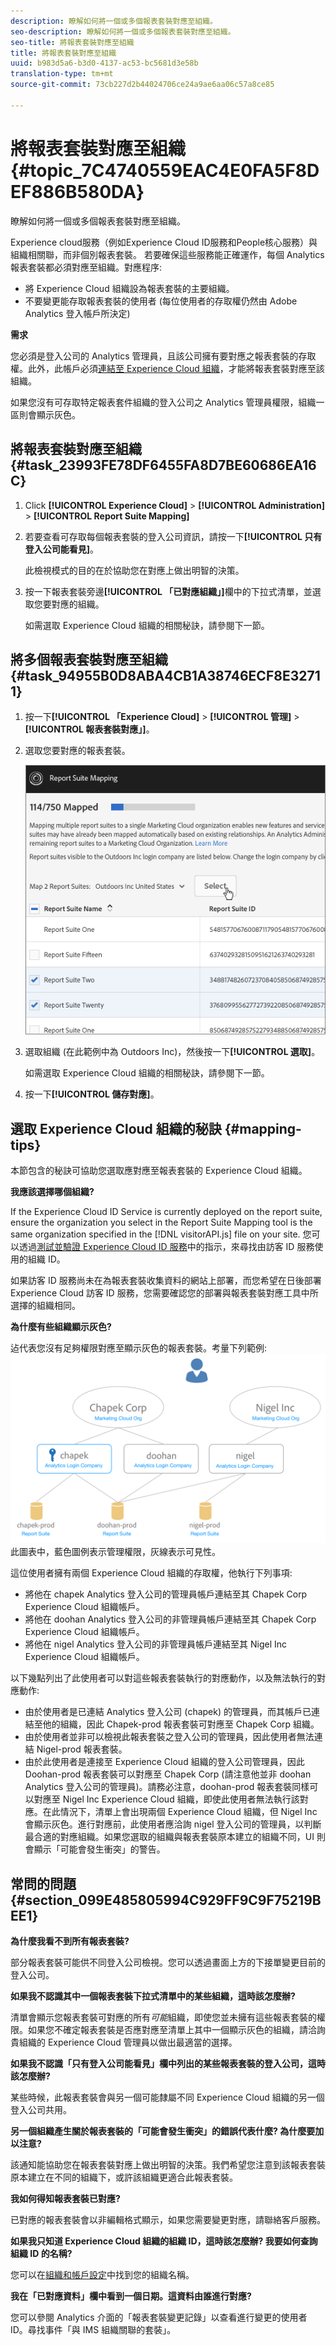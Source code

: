 ```yaml
---
description: 瞭解如何將一個或多個報表套裝對應至組織。
seo-description: 瞭解如何將一個或多個報表套裝對應至組織。
seo-title: 將報表套裝對應至組織
title: 將報表套裝對應至組織
uuid: b983d5a6-b3d0-4137-ac53-bc5681d3e58b
translation-type: tm+mt
source-git-commit: 73cb227d2b44024706ce24a9ae6aa06c57a8ce85

---
```



# 將報表套裝對應至組織 {#topic_7C4740559EAC4E0FA5F8DEF886B580DA}

瞭解如何將一個或多個報表套裝對應至組織。

Experience cloud服務（例如Experience Cloud ID服務和People核心服務）與組織相關聯，而非個別報表套裝。 若要確保這些服務能正確運作，每個 Analytics 報表套裝都必須對應至組織。對應程序:

* 將 Experience Cloud 組織設為報表套裝的主要組織。
* 不要變更能存取報表套裝的使用者 (每位使用者的存取權仍然由 Adobe Analytics 登入帳戶所決定)

**需求**

您必須是登入公司的 Analytics 管理員，且該公司擁有要對應之報表套裝的存取權。此外，此帳戶必須[連結至 Experience Cloud 組織](../admin-getting-started/organizations.md#topic_C31CB834F109465A82ED57FF0563B3F1)，才能將報表套裝對應至該組織。

如果您沒有可存取特定報表套件組織的登入公司之 Analytics 管理員權限，組織一區則會顯示灰色。

## 將報表套裝對應至組織 {#task_23993FE78DF6455FA8D7BE60686EA16C}

1. Click **[!UICONTROL Experience Cloud]** > **[!UICONTROL Administration]** > **[!UICONTROL Report Suite Mapping]**

1. 若要查看可存取每個報表套裝的登入公司資訊，請按一下&#x200B;**[!UICONTROL 只有登入公司能看見]**。

   此檢視模式的目的在於協助您在對應上做出明智的決策。

1. 按一下報表套裝旁邊&#x200B;**[!UICONTROL 「已對應組織」]**&#x200B;欄中的下拉式清單，並選取您要對應的組織。

   如需選取 Experience Cloud 組織的相關秘訣，請參閱下一節。

## 將多個報表套裝對應至組織 {#task_94955B0D8ABA4CB1A38746ECF8E32711}

1. 按一下&#x200B;**[!UICONTROL 「Experience Cloud]** > **[!UICONTROL 管理]** > **[!UICONTROL 報表套裝對應」]**。

1. 選取您要對應的報表套裝。

   ![](assets/rs-mapping-multiple.png)

1. 選取組織 (在此範例中為 Outdoors Inc)，然後按一下&#x200B;**[!UICONTROL 選取]**。

   如需選取 Experience Cloud 組織的相關秘訣，請參閱下一節。

1. 按一下&#x200B;**[!UICONTROL 儲存對應]**。

## 選取 Experience Cloud 組織的秘訣 {#mapping-tips}

本節包含的秘訣可協助您選取應對應至報表套裝的 Experience Cloud 組織。

**我應該選擇哪個組織?**

If the Experience Cloud ID Service is currently deployed on the report suite, ensure the organization you select in the Report Suite Mapping tool is the same organization specified in the [!DNL visitorAPI.js] file on your site. 您可以透過[測試並驗證 Experience Cloud ID 服務](https://docs.adobe.com/content/help/en/id-service/using/implementation-guides/test-verify.html)中的指示，來尋找由訪客 ID 服務使用的組織 ID。

如果訪客 ID 服務尚未在為報表套裝收集資料的網站上部署，而您希望在日後部署 Experience Cloud 訪客 ID 服務，您需要確認您的部署與報表套裝對應工具中所選擇的組織相同。

**為什麼有些組織顯示灰色?**

迠代表您沒有足夠權限對應至顯示灰色的報表套裝。考量下列範例:![](assets/rs-mapping.png)此圖表中，藍色圖例表示管理權限，灰線表示可見性。

這位使用者擁有兩個 Experience Cloud 組織的存取權，他執行下列事項:

* 將他在 chapek Analytics 登入公司的管理員帳戶連結至其 Chapek Corp Experience Cloud 組織帳戶。
* 將他在 doohan Analytics 登入公司的非管理員帳戶連結至其 Chapek Corp Experience Cloud 組織帳戶。
* 將他在 nigel Analytics 登入公司的非管理員帳戶連結至其 Nigel Inc Experience Cloud 組織帳戶。

以下幾點列出了此使用者可以對這些報表套裝執行的對應動作，以及無法執行的對應動作:

* 由於使用者是已連結 Analytics 登入公司 (chapek) 的管理員，而其帳戶已連結至他的組織，因此 Chapek-prod 報表套裝可對應至 Chapek Corp 組織。
* 由於使用者並非可以檢視此報表套裝之登入公司的管理員，因此使用者無法連結 Nigel-prod 報表套裝。
* 由於此使用者是連接至 Experience Cloud 組織的登入公司管理員，因此 Doohan-prod 報表套裝可以對應至 Chapek Corp (請注意他並非 doohan Analytics 登入公司的管理員)。請務必注意，doohan-prod 報表套裝同樣可以對應至 Nigel Inc Experience Cloud 組織，即使此使用者無法執行該對應。在此情況下，清單上會出現兩個 Experience Cloud 組織，但 Nigel Inc 會顯示灰色。進行對應前，此使用者應洽詢 nigel 登入公司的管理員，以判斷最合適的對應組織。如果您選取的組織與報表套裝原本建立的組織不同，UI 則會顯示「可能會發生衝突」的警告。

## 常問的問題 {#section_099E485805994C929FF9C9F75219BEE1}

**為什麼我看不到所有報表套裝?**

部分報表套裝可能供不同登入公司檢視。您可以透過畫面上方的下接單變更目前的登入公司。

**如果我不認識其中一個報表套裝下拉式清單中的某些組織，這時該怎麼辦?**

清單會顯示您報表套裝可對應的所有*可能*組織，即使您並未擁有這些報表套裝的權限。如果您不確定報表套裝是否應對應至清單上其中一個顯示灰色的組織，請洽詢貴組織的 Experience Cloud 管理員以做出最適當的選擇。

**如果我不認識「只有登入公司能看見」欄中列出的某些報表套裝的登入公司，這時該怎麼辦?**

某些時候，此報表套裝會與另一個可能隸屬不同 Experience Cloud 組織的另一個登入公司共用。

**另一個組織產生關於報表套裝的「可能會發生衝突」的錯誤代表什麼? 為什麼要加以注意?**

該通知能協助您在報表套裝對應上做出明智的決策。我們希望您注意到該報表套裝原本建立在不同的組織下，或許該組織更適合此報表套裝。

**我如何得知報表套裝已對應?**

已對應的報表套裝會以非編輯格式顯示，如果您需要變更對應，請聯絡客戶服務。

**如果我只知道 Experience Cloud 組織的組織 ID，這時該怎麼辦? 我要如何查詢組織 ID 的名稱?**

您可以在[組織和帳戶設定](https://docs.adobe.com/content/help/en/core-services/interface/manage-users-and-products/organizations.html)中找到您的組織名稱。

**我在「已對應資料」欄中看到一個日期。這資料由誰進行對應?**

您可以參閱 Analytics 介面的「報表套裝變更記錄」以查看進行變更的使用者 ID。尋找事件「與 IMS 組織關聯的套裝」。
